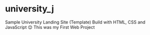 # university_j
Sample University Landing Site (Template) 
Build with HTML, CSS and JavaScript 😌
This was my First Web Project
